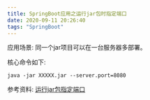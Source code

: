 ```yaml
---
title: SpringBoot应用之运行jar包时指定端口
date: 2020-09-11 20:26:40
tags: "SpringBoot"
---
```


应用场景:
同一个jar项目可以在一台服务器多部署。

核心命令如下:
```
java -jar XXXXX.jar --server.port=8080

```

参考资料:
[运行jar包指定端口](https://blog.csdn.net/wangxiaofeng0010/article/details/78520018)